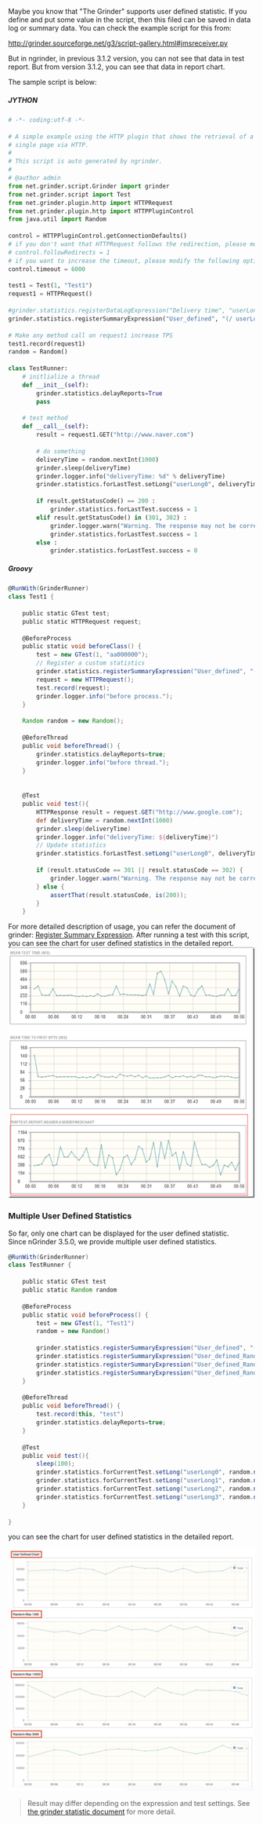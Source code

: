 Maybe you know that "The Grinder" supports user defined statistic. If you define and put some value in the script, then this filed can be saved in data log or summary data. You can check the example script for this from:

http://grinder.sourceforge.net/g3/script-gallery.html#jmsreceiver.py

But in ngrinder, in previous 3.1.2 version, you can not see that data in test report. But from version 3.1.2, you can see that data in report chart.

The sample script is below:

##### JYTHON
```python
# -*- coding:utf-8 -*-

# A simple example using the HTTP plugin that shows the retrieval of a
# single page via HTTP.
#
# This script is auto generated by ngrinder.
#
# @author admin
from net.grinder.script.Grinder import grinder
from net.grinder.script import Test
from net.grinder.plugin.http import HTTPRequest
from net.grinder.plugin.http import HTTPPluginControl
from java.util import Random

control = HTTPPluginControl.getConnectionDefaults()
# if you don't want that HTTPRequest follows the redirection, please modify the following option 0.
# control.followRedirects = 1
# if you want to increase the timeout, please modify the following option.
control.timeout = 6000

test1 = Test(1, "Test1")
request1 = HTTPRequest()

#grinder.statistics.registerDataLogExpression("Delivery time", "userLong0")
grinder.statistics.registerSummaryExpression("User_defined", "(/ userLong0(+ (count timedTests)))")

# Make any method call on request1 increase TPS
test1.record(request1)
random = Random()

class TestRunner:
    # initlialize a thread
    def __init__(self):
        grinder.statistics.delayReports=True
        pass

    # test method      
    def __call__(self):
        result = request1.GET("http://www.naver.com")

        # do something
        deliveryTime = random.nextInt(1000)
        grinder.sleep(deliveryTime)
        grinder.logger.info("deliveryTime: %d" % deliveryTime)
        grinder.statistics.forLastTest.setLong("userLong0", deliveryTime)

        if result.getStatusCode() == 200 :
            grinder.statistics.forLastTest.success = 1
        elif result.getStatusCode() in (301, 302) :
            grinder.logger.warn("Warning. The response may not be correct. The response code was %d." %  result.getStatusCode())
            grinder.statistics.forLastTest.success = 1
        else :
            grinder.statistics.forLastTest.success = 0
```

##### Groovy
```groovy
@RunWith(GrinderRunner)
class Test1 {

    public static GTest test;
    public static HTTPRequest request;

    @BeforeProcess
    public static void beforeClass() {
        test = new GTest(1, "aa000000");
        // Register a custom statistics
        grinder.statistics.registerSummaryExpression("User_defined", "(/ userLong0(+ (count timedTests)))")
        request = new HTTPRequest();
        test.record(request);
        grinder.logger.info("before process.");
    }

    Random random = new Random();

    @BeforeThread
    public void beforeThread() {
        grinder.statistics.delayReports=true;
        grinder.logger.info("before thread.");
    }


    @Test
    public void test(){
        HTTPResponse result = request.GET("http://www.google.com");
        def deliveryTime = random.nextInt(1000)
        grinder.sleep(deliveryTime)
        grinder.logger.info("deliveryTime: ${deliveryTime}")
        // Update statistics
        grinder.statistics.forLastTest.setLong("userLong0", deliveryTime)

        if (result.statusCode == 301 || result.statusCode == 302) {
            grinder.logger.warn("Warning. The response may not be correct. The response code was {}.", result.statusCode);
        } else {
            assertThat(result.statusCode, is(200));
        }
    }
```

For more detailed description of usage, you can refer the document of grinder:   [Register Summary Expression](http://grinder.sourceforge.net/g3/script-javadoc/net/grinder/script/Statistics.html#registerSummaryExpression%28java.lang.String%2C%20java.lang.String%29). After running a test with this script, you can see the chart for user defined statistics in the detailed report.  
![](assets/User-defined-statistic-in-nGrinder-d533d.png)

### Multiple User Defined Statistics

So far, only one chart can be displayed for the user defined statistic.  
Since nGrinder 3.5.0, we provide multiple user defined statistics.

```groovy
@RunWith(GrinderRunner)
class TestRunner {

    public static GTest test
    public static Random random

    @BeforeProcess
    public static void beforeProcess() {
        test = new GTest(1, "Test1")
        random = new Random()

        grinder.statistics.registerSummaryExpression("User_defined", "(+ userLong0(+ (count timedTests)))")
        grinder.statistics.registerSummaryExpression("User_defined_Random_Max_1000", "(+ userLong1(+ (count timedTests)))")
        grinder.statistics.registerSummaryExpression("User_defined_Random_Max_5000", "(+ userLong2(+ (count timedTests)))")
        grinder.statistics.registerSummaryExpression("User_defined_Random_Max_10000", "(+ userLong3(+ (count timedTests)))")
    }

    @BeforeThread 
    public void beforeThread() {
        test.record(this, "test")
        grinder.statistics.delayReports=true;
    }

    @Test
    public void test(){
        sleep(100);
        grinder.statistics.forCurrentTest.setLong("userLong0", random.nextInt(3000));
        grinder.statistics.forCurrentTest.setLong("userLong1", random.nextInt(1000));
        grinder.statistics.forCurrentTest.setLong("userLong2", random.nextInt(5000));
        grinder.statistics.forCurrentTest.setLong("userLong3", random.nextInt(10000));
    }

}
```

you can see the chart for user defined statistics in the detailed report.

<img width="750" src="assets/multiple-user-defined-statistic-2.png">

> Result ​​may differ depending on the expression and test settings. See [the grinder statistic document](http://grinder.sourceforge.net/g3/script-javadoc/net/grinder/script/Statistics.html) for more detail.

